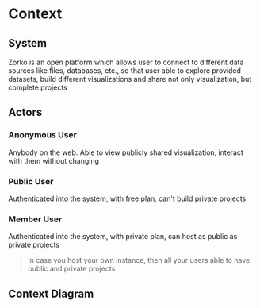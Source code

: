 # Context 

## System

Zorko is an open platform which allows user to connect to different data sources like files, databases, etc., so that 
user able to explore provided datasets, build different visualizations and share not only visualization, but complete projects

## Actors

### Anonymous User

Anybody on the web. Able to view publicly shared visualization, interact with them without changing

### Public User

Authenticated into the system, with free plan, can't build private projects

### Member User

Authenticated into the system, with private plan, can host as public as private projects

> In case you host your own instance, then all your users able to have public and private projects

## Context Diagram

<form id="myEmbeddedDiagramForm" target="myEmbeddedDiagram" method="post" action="https://structurizr.com/embed/express" style="display: none;">
<textarea name="definition">
{
  "type": "System Context",
  "scope": "Zorko",
  "description": "The system context diagram for the Zorko Platform",
  "size": "A5_Landscape",


  "elements": [
    {
      "type": "Person",
      "name": "Anonymous User",
      "description": "Anybody on the web",
      "tags": "",
      "position": "175,40"
    },
    {
      "type": "Software System",
      "name": "Github",
      "description": "",
      "tags": "",
      "position": "860,1395",
      "containers": []
    },
    {
      "type": "Person",
      "name": "Member User",
      "description": "User signed in using Github ID, with private plan",
      "tags": "",
      "position": "1545,40"
    },
    {
      "type": "Person",
      "name": "Public User",
      "description": "User signed in using Github ID, with free plan",
      "tags": "",
      "position": "885,35"
    },
    {
      "type": "Software System",
      "name": "Zorko",
      "description": "Allows to explore datasets from provided projects, share exploration result",
      "tags": "Internal",
      "position": "855,755",
      "containers": []
    }
  ],


  "relationships": [
    {
      "source": "Anonymous User",
      "description": "Use shared explorations",
      "technology": "",
      "destination": "Zorko",
      "tags": ""
    },
    {
      "source": "Member User",
      "description": "Manage public and private projects and explorations",
      "technology": "",
      "destination": "Zorko",
      "tags": ""
    },
    {
      "source": "Public User",
      "description": "Manage only public project and explorations",
      "technology": "",
      "destination": "Zorko",
      "tags": ""
    },
    {
      "source": "Zorko",
      "description": "Get user profile information, use repositories to store projects",
      "technology": "",
      "destination": "Github",
      "tags": ""
    }
  ],


  "styles": [
    {
      "type": "element",
      "tag": "Person",
      "width": "",
      "height": "",
      "background": "#08427b",
      "color": "#ffffff",
      "fontSize": "",
      "border": "",
      "opacity": "",
      "shape": "Person"
    },
    {
      "type": "element",
      "tag": "Software System",
      "width": "",
      "height": "",
      "background": "#1168bd",
      "color": "#ffffff",
      "fontSize": "",
      "border": "",
      "opacity": "",
      "shape": ""
    }
  ]
}
</textarea>
<input name="iframe" value="myEmbeddedDiagram" />
</form>

<iframe id="myEmbeddedDiagram" name="myEmbeddedDiagram" width="100%" marginwidth="0" marginheight="0" frameborder="0" scrolling="no" allowfullscreen="true"></iframe>

<script type="text/javascript">
document.getElementById('myEmbeddedDiagramForm').submit();
</script>

<script type="text/javascript" src="https://structurizr.com/static/js/structurizr-responsive-embed.js"></script>
